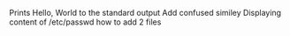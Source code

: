 Prints Hello, World to the standard output
Add confused similey
Displaying content of /etc/passwd
how to add 2 files
